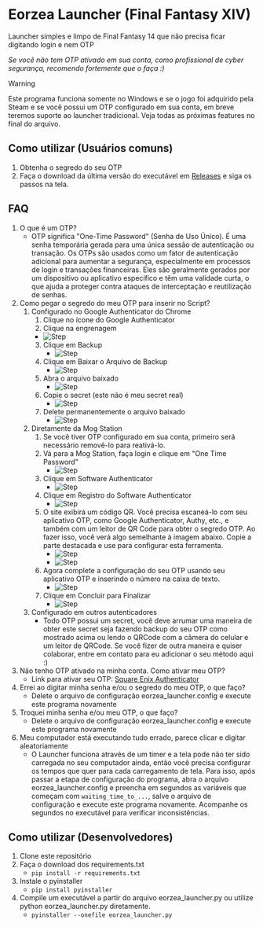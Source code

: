 # Eorzea Launcher (Final Fantasy XIV)


Launcher simples e limpo de Final Fantasy 14 que não precisa ficar digitando login e nem OTP

*Se você não tem OTP ativado em sua conta, como profissional de cyber segurança, recomendo fortemente que o faça :)*

> [!WARNING]
> Este programa funciona somente no Windows e se o jogo foi adquirido pela Steam e se você possui um OTP configurado em sua conta, em breve teremos suporte ao launcher tradicional. Veja todas as próximas features no final do arquivo.

## Como utilizar (Usuários comuns)
1. Obtenha o segredo do seu OTP
2. Faça o download da última versão do executável em [Releases](https://github.com/victormatuk/eorzea_launcher/releases/download/prod/eorzea_launcher.exe) e siga os passos na tela.

## FAQ
1. O que é um OTP?
   - OTP significa "One-Time Password" (Senha de Uso Único). É uma senha temporária gerada para uma única sessão de autenticação ou transação. Os OTPs são usados como um fator de autenticação adicional para aumentar a segurança, especialmente em processos de login e transações financeiras. Eles são geralmente gerados por um dispositivo ou aplicativo específico e têm uma validade curta, o que ajuda a proteger contra ataques de interceptação e reutilização de senhas.
2. Como pegar o segredo do meu OTP para inserir no Script?
   1. Configurado no Google Authenticator do Chrome
      1.  Clique no ícone do Google Authenticator
      2.  Clique na engrenagem
         - ![Step](/images/step1.jpg)
      3. Clique em Backup
         - ![Step](/images/step2.jpg)
      3. Clique em Baixar o Arquivo de Backup
         - ![Step](/images/step3.jpg)
      4. Abra o arquivo baixado
         - ![Step](/images/step4.jpg)
      5. Copie o secret (este não é meu secret real)
         - ![Step](/images/step5.jpg)
      6. Delete permanentemente o arquivo baixado
         - ![Step](/images/step6.jpg)
   2. Diretamente da Mog Station
      1. Se você tiver OTP configurado em sua conta, primeiro será necessário removê-lo para reativá-lo.
      2. Vá para a Mog Station, faça login e clique em "One Time Password"
         - ![Step](/images/mogstation/step1.jpg)
      3. Clique em Software Authenticator
         - ![Step](/images/mogstation/step2.jpg)
      3. Clique em Registro do Software Authenticator
         - ![Step](/images/mogstation/step3.jpg)
      4. O site exibirá um código QR. Você precisa escaneá-lo com seu aplicativo OTP, como Google Authenticator, Authy, etc., e também com um leitor de QR Code para obter o segredo OTP. Ao fazer isso, você verá algo semelhante à imagem abaixo. Copie a parte destacada e use para configurar esta ferramenta.
         - ![Step](/images/mogstation/step4.jpg)
         - ![Step](/images/step5.jpg)
      5. Agora complete a configuração do seu OTP usando seu aplicativo OTP e inserindo o número na caixa de texto.
         - ![Step](/images/mogstation/step5.jpg)
      6. Clique em Concluir para Finalizar
         - ![Step](/images/mogstation/step6.jpg)
   3. Configurado em outros autenticadores
      - Todo OTP possui um secret, você deve arrumar uma maneira de obter este secret seja fazendo backup do seu OTP como mostrado acima ou lendo o QRCode com a câmera do celular e um leitor de QRCode. Se você fizer de outra maneira e quiser colaborar, entre em contato para eu adicionar o seu método aqui :)
3. Não tenho OTP ativado na minha conta. Como ativar meu OTP?
   - Link para ativar seu OTP: [Square Enix Authenticator](https://www.square-enix-games.com/en_US/seaccount/otp/authenticator.html)
4. Errei ao digitar minha senha e/ou o segredo do meu OTP, o que faço?
   - Delete o arquivo de configuração eorzea_launcher.config e execute este programa novamente
5. Troquei minha senha e/ou meu OTP, o que faço?
   - Delete o arquivo de configuração eorzea_launcher.config e execute este programa novamente
6. Meu computador está executando tudo errado, parece clicar e digitar aleatoriamente
   - O Launcher funciona através de um timer e a tela pode não ter sido carregada no seu computador ainda, então você precisa configurar os tempos que quer para cada carregamento de tela. Para isso, após passar a etapa de configuração do programa, abra o arquivo eorzea_launcher.config e preencha em segundos as variáveis que começam com `waiting_time_to_...`, salve o arquivo de configuração e execute este programa novamente. Acompanhe os segundos no executável para verificar inconsistências.

## Como utilizar (Desenvolvedores)
1. Clone este repositório
2. Faça o download dos requirements.txt
   - `pip install -r requirements.txt`
3. Instale o pyinstaller
   - `pip install pyinstaller`
4. Compile um executável a partir do arquivo eorzea_launcher.py ou utilize python eorzea_launcher.py diretamente.
   - `pyinstaller --onefile eorzea_launcher.py`

